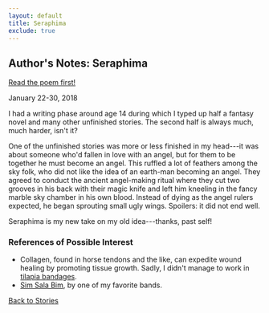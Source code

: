 ```yaml
---
layout: default
title: Seraphima
exclude: true
---
```


Author's Notes: Seraphima
-------

<a href="http://www.liminalitypoetry.com/issue-16-summer-2018/seraphima/" target="_blank">Read the poem first!</a>

January 22-30, 2018

I had a writing phase around age 14 during which I typed up half a fantasy novel and many other unfinished stories. The second half is always much, much harder, isn't it?

One of the unfinished stories was more or less finished in my head---it was about someone who'd fallen in love with an angel, but for them to be together he must become an angel. This ruffled a lot of feathers among the sky folk, who did not like the idea of an earth-man becoming an angel. They agreed to conduct the ancient angel-making ritual where they cut two grooves in his back with their magic knife and left him kneeling in the fancy marble sky chamber in his own blood. Instead of dying as the angel rulers expected, he began sprouting small ugly wings. Spoilers: it did not end well.

Seraphima is my new take on my old idea---thanks, past self!

### References of Possible Interest
* Collagen, found in horse tendons and the like, can expedite wound healing by promoting tissue growth. Sadly, I didn't manage to work in [tilapia bandages](https://news.nationalgeographic.com/2018/01/california-thomas-fire-bear-cougar-paw-burn-tilapia-fish-skin-bandage-spd/).
* [Sim Sala Bim](https://www.youtube.com/watch?v=aiZkarMf4lw), by one of my favorite bands.


[Back to Stories](/)